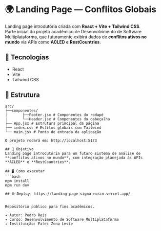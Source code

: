 # 🌍 Landing Page — Conflitos Globais

Landing page introdutória criada com **React + Vite + Tailwind CSS**.  
Parte inicial do projeto acadêmico de Desenvolvimento de Software Multiplataforma, que futuramente exibirá dados de **conflitos ativos no mundo** via APIs como **ACLED** e **RestCountries**.

## 🚀 Tecnologias
- React
- Vite
- Tailwind CSS

## 🧱 Estrutura
```text
src/
├──componentes/
|       ├──Footer.jsx # Componentes do rodapé
|       └──Header.jsx # Componentes do cabeçalho
├── App.jsx # Estrutura principal da página
├── index.css # Estilos globais com Tailwind
└── main.jsx # Ponto de entrada da aplicação

O projeto rodará em: http://localhost:5173

## 🎯 Objetivo
Landing page introdutória para um futuro sistema de análise de **conflitos ativos no mundo**, com integração planejada às APIs **ACLED** e **RestCountries**.

## 🖥️ Como executar
```bash
npm install
npm run dev

## 🌐 Deploy: https://landing-page-sigma-eosin.vercel.app/


Repositório público para fins acadêmicos.

✦ Autor: Pedro Reis
✦ Curso: Desenvolvimento de Software Multiplataforma
✦ Instituição: Fatec Zona Leste 
